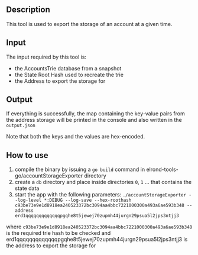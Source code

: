 ## Description

This tool is used to export the storage of an account at a given time. 

## Input

The input required by this tool is:
- the AccountsTrie database from a snapshot
- the State Root Hash used to recreate the trie
- the Address to export the storage for


## Output

If everything is successfully, the map containing the key-value pairs from the address storage will be printed in the console and also written in the `output.json`

Note that both the keys and the values are hex-encoded.

## How to use

1. compile the binary by issuing a `go build` command in elrond-tools-go/accountStorageExporter directory
2. create a `db` directory and place inside directories `0`, `1` ... that contains the state data
3. start the app with the following parameters: 
   `./accountStorageExporter --log-level *:DEBUG --log-save --hex-roothash c93be73e9e1d8918ea240523372bc3094aa4bbc7221000300a493a6ae593b348 --address erd1qqqqqqqqqqqqqpgqhe8t5jewej70zupmh44jurgn29psua5l2jps3ntjj3` 
   
where `c93be73e9e1d8918ea240523372bc3094aa4bbc7221000300a493a6ae593b348` is the required trie hash to be checked and erd1qqqqqqqqqqqqqpgqhe8t5jewej70zupmh44jurgn29psua5l2jps3ntjj3 is the address to export the storage for

